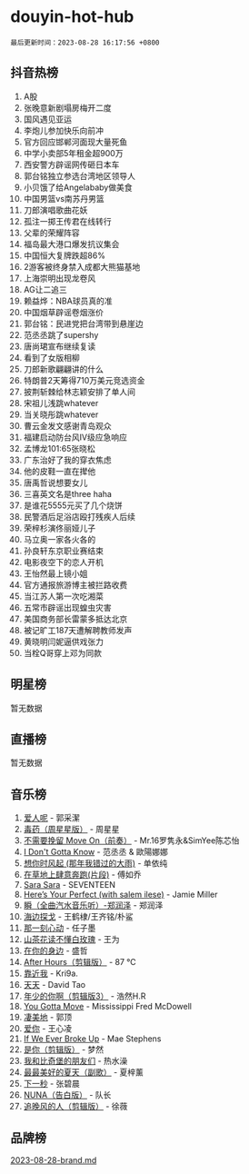 # douyin-hot-hub

`最后更新时间：2023-08-28 16:17:56 +0800`

## 抖音热榜

1. A股
1. 张晚意新剧塌房梅开二度
1. 国风遇见亚运
1. 李炮儿参加快乐向前冲
1. 官方回应邯郸河面现大量死鱼
1. 中学小卖部5年租金超900万
1. 西安警方辟谣网传砸日本车
1. 郭台铭独立参选台湾地区领导人
1. 小贝饿了给Angelababy做美食
1. 中国男篮vs南苏丹男篮
1. 刀郎演唱歌曲花妖
1. 孤注一掷王传君在线转行
1. 父辈的荣耀阵容
1. 福岛最大港口爆发抗议集会
1. 中国恒大复牌跌超86%
1. 2游客被终身禁入成都大熊猫基地
1. 上海崇明出现龙卷风
1. AG让二追三
1. 赖益烨：NBA球员真的准
1. 中国烟草辟谣卷烟涨价
1. 郭台铭：民进党把台湾带到悬崖边
1. 范丞丞跳了supershy
1. 唐尚珺宣布继续复读
1. 看到了女版相柳
1. 刀郎新歌翩翩讲的什么
1. 特朗普2天筹得710万美元竞选资金
1. 披荆斩棘给林志颖安排了单人间
1. 宋祖儿浅跳whatever
1. 当关晓彤跳whatever
1. 曹云金发文感谢青岛观众
1. 福建启动防台风Ⅳ级应急响应
1. 孟博龙101:65张晓松
1. 广东治好了我的穿衣焦虑
1. 他的皮鞋一直在撵他
1. 唐禹哲说想要女儿
1. 三喜英文名是three haha
1. 是谁花5555元买了几个烧饼
1. 民警酒后足浴店殴打残疾人后续
1. 荣梓杉演佟丽娅儿子
1. 马立奥一家各火各的
1. 孙良轩东京职业赛结束
1. 电影夜空下的恋人开机
1. 王怡然最上镜小姐
1. 官方通报旅游博主被拦路收费
1. 当江苏人第一次吃湘菜
1. 五常市辟谣出现蝗虫灾害
1. 美国商务部长雷蒙多抵达北京
1. 被记旷工187天遭解聘教师发声
1. 黄晓明闫妮逼供戏张力
1. 当栓Q哥穿上邓为同款

## 明星榜

暂无数据

## 直播榜

暂无数据

## 音乐榜

1. [爱人呢](https://sf3-cdn-tos.douyinstatic.com/obj/tos-cn-ve-2774/2041dc10f3c442f1992b439a00eaf2ba) - 郭采潔
1. [毒药（周星星版）](https://sf6-cdn-tos.douyinstatic.com/obj/tos-cn-ve-2774/oAXunb2JtDTQMcBfaEkg8Be5IhZQCmGByB0V33) - 周星星
1. [不需要挽留 Move On（前奏）](https://sf6-cdn-tos.douyinstatic.com/obj/tos-cn-ve-2774/ooCBhgCCkF4nExzQL9WZSUbitfA8IsDkgQIYhe) - Mr.16罗隽永&SimYee陈芯怡
1. [I Don't Gotta Know](https://sf6-cdn-tos.douyinstatic.com/obj/tos-cn-ve-2774/o8nCfgMGwCsAvgDe5bzzaDQDFf6ksAUxrlFC8J) - 范丞丞 & 歐陽娜娜
1. [想你时风起 (那年我错过的大雨)](https://sf6-cdn-tos.douyinstatic.com/obj/tos-cn-ve-2774/ooR7G8ftDMzIgnxa0HbReM4CZ74qknQABLtHB1) - 单依纯
1. [在草地上肆意奔跑(片段)](https://sf6-cdn-tos.douyinstatic.com/obj/tos-cn-ve-2774/8831d494742f45dabdfa8adb8b817259) - 傅如乔
1. [Sara Sara](https://sf6-cdn-tos.douyinstatic.com/obj/tos-cn-ve-2774/oAceDXU2gVHZCQFrkrYmX8e5tUBxQPb6Bmd2nF) - SEVENTEEN
1. [Here’s Your Perfect (with salem ilese)](https://sf6-cdn-tos.douyinstatic.com/obj/tos-cn-ve-2774/076b1576c6c546598f803fe53da388a7) - Jamie Miller
1. [瞬（全曲汽水音乐听）-郑润泽](https://sf6-cdn-tos.douyinstatic.com/obj/tos-cn-ve-2774/o4Vb9eJZClCZTnRQYy0BRSeHGrDtrkrQgIBvQt) - 郑润泽
1. [海边探戈](https://sf3-cdn-tos.douyinstatic.com/obj/tos-cn-ve-2774/os9gE0VQCGqt6VQkZDyBBYvfSDY0QFe3vVmubn) - 王鹤棣/王齐铭/朴鲨
1. [那一刻心动](https://sf3-cdn-tos.douyinstatic.com/obj/tos-cn-ve-2774/4c0ed00133e3439592b4741c72acc6f3) - 任子墨
1. [山茶花读不懂白玫瑰](https://sf3-cdn-tos.douyinstatic.com/obj/tos-cn-ve-2774/osfn8B7DktrRHEPJgPCfDbw7QDQEkwC16BxZg9) - 王为
1. [在你的身边](https://sf3-cdn-tos.douyinstatic.com/obj/tos-cn-ve-2774/9dce2ee6c9f84c17a6d68458730d7ae8) - 盛哲
1. [After Hours（剪辑版）](https://sf3-cdn-tos.douyinstatic.com/obj/tos-cn-ve-2774/owgWztApWhImMFMpyEyQfAIyIusRBioqSgWk7T) - 87 ℃
1. [靠近我](https://sf6-cdn-tos.douyinstatic.com/obj/tos-cn-ve-2774/oMGCfQ3FZdrziXO1QC8zgfNXawBf91hGAIvUrY) - Kri9a.
1. [天天](https://sf3-cdn-tos.douyinstatic.com/obj/tos-cn-ve-2774/6b075c4856e34a60a1ef022c4a80dec5) - David Tao
1. [年少的你啊（剪辑版3）](https://sf6-cdn-tos.douyinstatic.com/obj/tos-cn-ve-2774/oo2vDGhzyAtN1QLfh5k1iBIpWAv2NOZQysM5tK) - 浩然H.R
1. [You Gotta Move](https://sf6-cdn-tos.douyinstatic.com/obj/tos-cn-ve-2774/a2b672af67514106b25cdfd6f1a8aad2) - Mississippi Fred McDowell
1. [凄美地](https://sf6-cdn-tos.douyinstatic.com/obj/tos-cn-ve-2774/oshF4RgFMhmTSa4jCaHNUXI0NetFtBBQBzBZdf) - 郭顶
1. [爱你](https://sf6-cdn-tos.douyinstatic.com/obj/tos-cn-ve-2774/738d8b240f1e4519b44cf31c84e02e24) - 王心凌
1. [If We Ever Broke Up](https://sf6-cdn-tos.douyinstatic.com/obj/tos-cn-ve-2774/o8onj5HDk0ImtBmO0URBfeyCDXQJMYkQ1gb8Zy) - Mae Stephens
1. [是你（剪辑版）](https://sf3-cdn-tos.douyinstatic.com/obj/tos-cn-ve-2774/46019dae783c4c969944217fe1cfafc4) - 梦然
1. [我和比奇堡的朋友们](https://sf3-cdn-tos.douyinstatic.com/obj/tos-cn-ve-2774/f0505db981ea4a6d91453a15924a82aa) - 热水澡
1. [最最美好的夏天（副歌）](https://sf3-cdn-tos.douyinstatic.com/obj/tos-cn-ve-2774/o4FMghDLZkPIkCutdrsXlbTHcaZztBfeCp9AFS) - 夏梓薰
1. [下一秒](https://sf3-cdn-tos.douyinstatic.com/obj/tos-cn-ve-2774/16eedda97153423db2501ff6373be86a) - 张碧晨
1. [NUNA（告白版）](https://sf3-cdn-tos.douyinstatic.com/obj/tos-cn-ve-2774/a65828cbd8ce41a78a430a58b49f4feb) - 队长
1. [追晚风的人（剪辑版）](https://sf6-cdn-tos.douyinstatic.com/obj/tos-cn-ve-2774/560835060af84ac29cd5c12e2a98f7eb) - 徐薇

## 品牌榜

[2023-08-28-brand.md](2023-08-28-brand.md)
